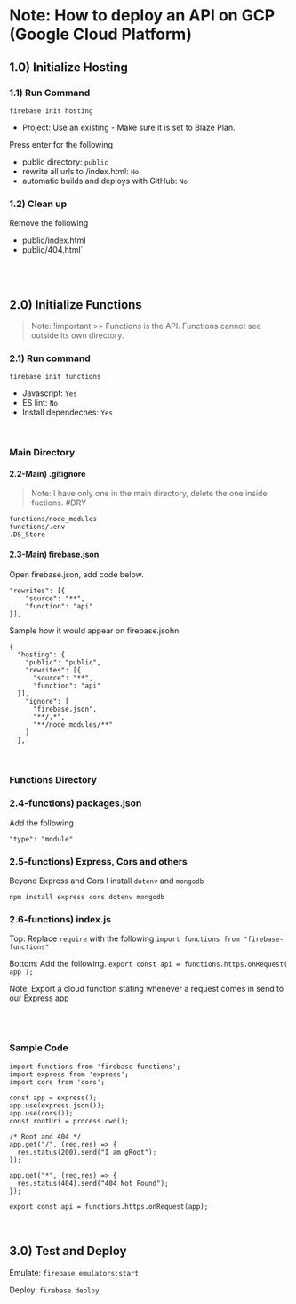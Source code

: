 # Note: How to deploy an API on GCP (Google Cloud Platform)

## 1.0) Initialize Hosting

### 1.1) Run Command
`firebase init hosting`
* Project: Use an existing - Make sure it is set to Blaze Plan.

Press enter for the following
* public directory: `public`
* rewrite all urls to /index.html: `No`
* automatic builds and deploys with GitHub: `No`

### 1.2) Clean up
Remove the following
* public/index.html 
* public/404.html`

<br>
<br>

## 2.0) Initialize Functions
> Note: !important >> Functions is the API. Functions cannot see outside its own directory.

### 2.1) Run command
`firebase init functions`
* Javascript: `Yes`
* ES lint: `No`
* Install dependecnes: `Yes`

<br>

### Main Directory

#### 2.2-Main) .gitignore
> Note: I have only one in the main directory, delete the one inside fuctions. #DRY

```
functions/node_modules
functions/.env
.DS_Store
```

#### 2.3-Main) firebase.json
Open firebase.json, add code below. 
```
"rewrites": [{
    "source": "**",
    "function": "api"
}],
```

Sample how it would appear on firebase.jsohn
```
{
  "hosting": {
    "public": "public",
    "rewrites": [{
      "source": "**",
      "function": "api"
  }],
    "ignore": [
      "firebase.json",
      "**/.*",
      "**/node_modules/**"
    ]
  },
```

<br>

### Functions Directory

### 2.4-functions) packages.json

Add the following

`"type": "module"`

### 2.5-functions) Express, Cors and others
Beyond Express and Cors I install `dotenv` and `mongodb`

`npm install express cors dotenv mongodb`


### 2.6-functions) index.js
Top: Replace `require` with the following
`import functions from "firebase-functions"`

Bottom: Add the following.
`export const api = functions.https.onRequest( app );`

Note: Export a cloud function stating whenever a request comes in send to our Express app

<br>
<br>

### Sample Code
```
import functions from 'firebase-functions';
import express from 'express';
import cors from 'cors';

const app = express();
app.use(express.json());
app.use(cors());
const rootUri = process.cwd();

/* Root and 404 */
app.get("/", (req,res) => {
  res.status(200).send("I am gRoot");
});

app.get("*", (req,res) => {
  res.status(404).send("404 Not Found");
});

export const api = functions.https.onRequest(app);

```

<br>

## 3.0) Test and Deploy
Emulate: `firebase emulators:start`

Deploy: `firebase deploy`
